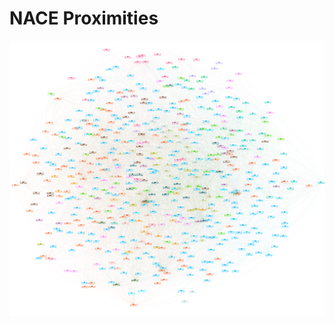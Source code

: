 # NACE Proximities

![2D representation of NACE ](https://raw.githubusercontent.com/apachot/NACE_proximities/008bc1b0e5c8909a0cc2947e969c9a6b9feaab3f/gephi/NACE_proximities.svg)
